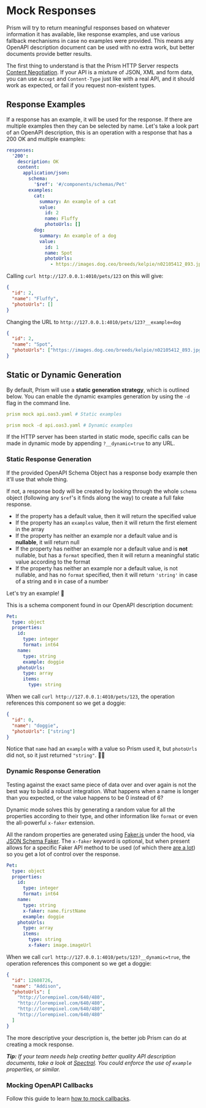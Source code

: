 # Mock Responses

Prism will try to return meaningful responses based on whatever information it has available, like response examples, and use various fallback mechanisms in case no examples were provided. This means any OpenAPI description document can be used with no extra work, but better documents provide better results.

The first thing to understand is that the Prism HTTP Server respects [Content Negotiation](https://developer.mozilla.org/en-US/docs/Web/HTTP/Content_negotiation). If your API is a mixture of JSON, XML and form data, you can use `Accept`
and `Content-Type` just like with a real API, and it should work as expected, or fail if you request non-existent types.

## Response Examples

If a response has an example, it will be used for the response. If there are multiple examples then they can be selected by name. Let's take a look part of an OpenAPI description, this is an operation with a response that has a 200 OK and multiple examples:

```yaml
responses:
  '200':
    description: OK
    content:
      application/json:
        schema:
          '$ref': '#/components/schemas/Pet'
        examples:
          cat:
            summary: An example of a cat
            value:
              id: 2
              name: Fluffy
              photoUrls: []
          dog:
            summary: An example of a dog
            value:
              id: 1
              name: Spot
              photoUrls:
                - https://images.dog.ceo/breeds/kelpie/n02105412_893.jpg
```

Calling `curl http://127.0.0.1:4010/pets/123` on this will give:

```json
{
  "id": 2,
  "name": "Fluffy",
  "photoUrls": []
}
```

Changing the URL to `http://127.0.0.1:4010/pets/123?__example=dog`

```json
{
  "id": 2,
  "name": "Spot",
  "photoUrls": ["https://images.dog.ceo/breeds/kelpie/n02105412_893.jpg"]
}
```

## Static or Dynamic Generation

By default, Prism will use a **static generation strategy**, which is outlined below. You can enable the dynamic examples generation by using the `-d` flag in the command line.

```yaml
prism mock api.oas3.yaml # Static examples

prism mock -d api.oas3.yaml # Dynamic examples
```

If the HTTP server has been started in static mode, specific calls can be made in dynamic mode by appending `?__dynamic=true` to any URL.

### Static Response Generation

If the provided OpenAPI Schema Object has a response body example then it'll use that whole thing.

If not, a response body will be created by looking through the whole `schema` object (following any `$ref`'s it finds along the way) to create a full fake response.

- If the property has a default value, then it will return the specified value
- If the property has an `examples` value, then it will return the first element in the array
- If the property has neither an example nor a default value and is **nullable**, it will return null
- If the property has neither an example nor a default value and is **not** nullable, but has a `format` specified, then it will return a meaningful static value according to the format
- If the property has neither an example nor a default value, is not nullable, and has no `format` specified, then it will return `'string'` in case of a string and `0` in case of a number

Let's try an example! 🐶

This is a schema component found in our OpenAPI description document:

```yaml
Pet:
  type: object
  properties:
    id:
      type: integer
      format: int64
    name:
      type: string
      example: doggie
    photoUrls:
      type: array
      items:
        type: string
```

When we call `curl http://127.0.0.1:4010/pets/123`, the operation references this component so we get a doggie:

```json
{
  "id": 0,
  "name": "doggie",
  "photoUrls": ["string"]
}
```

Notice that `name` had an `example` with a value so Prism used it, but `photoUrls` did not, so it just returned `"string"`. 🤷‍♂️

### Dynamic Response Generation

Testing against the exact same piece of data over and over again is not the best way to build a robust integration. What happens when a name is longer than you expected, or the value happens to be 0 instead of 6?

Dynamic mode solves this by generating a random value for all the properties according to their type, and other information like `format` or even the all-powerful `x-faker` extension.

All the random properties are generated using [Faker.js](https://github.com/marak/Faker.js) under the hood, via [JSON Schema Faker](https://github.com/json-schema-faker/json-schema-faker). The `x-faker` keyword is optional, but when present allows for a specific Faker API method to be used (of which there [are a lot](https://github.com/marak/Faker.js#api-methods)) so you get a lot of control over the response.

```yaml
Pet:
  type: object
  properties:
    id:
      type: integer
      format: int64
    name:
      type: string
      x-faker: name.firstName
      example: doggie
    photoUrls:
      type: array
      items:
        type: string
        x-faker: image.imageUrl
```

When we call `curl http://127.0.0.1:4010/pets/123?__dynamic=true`, the operation references this component so we get a doggie:

```json
{
  "id": 12608726,
  "name": "Addison",
  "photoUrls": [
    "http://lorempixel.com/640/480",
    "http://lorempixel.com/640/480",
    "http://lorempixel.com/640/480",
    "http://lorempixel.com/640/480"
  ]
}
```

The more descriptive your description is, the better job Prism can do at creating a mock response.

_**Tip:** If your team needs help creating better quality API description documents, take a look at [Spectral](https://stoplight.io/spectral/). You could enforce the use of `example` properties, or similar._

### Mocking OpenAPI Callbacks

Follow this guide to learn [how to mock callbacks](./callbacks.md).
